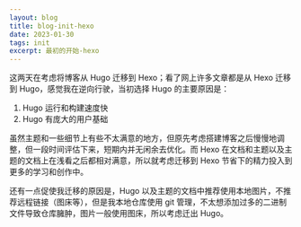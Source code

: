 ```yaml
---
layout: blog
title: blog-init-hexo
date: 2023-01-30
tags: init
excerpt: 最初的开始-hexo
---
```


这两天在考虑将博客从 Hugo 迁移到 Hexo；看了网上许多文章都是从 Hexo 迁移到 Hugo，感觉我在逆向行驶，当初选择 Hugo 的主要原因是：

1. Hugo 运行和构建速度快
2. Hugo 有庞大的用户基础

虽然主题和一些细节上有些不太满意的地方，但原先考虑搭建博客之后慢慢地调整，但一段时间评估下来，短期内并无闲余去优化。而 Hexo 在文档和主题以及主题的文档上在浅看之后都相对满意，所以就考虑迁移到 Hexo 节省下的精力投入到更多的学习和创作中。

还有一点促使我迁移的原因是，Hugo 以及主题的文档中推荐使用本地图片，不推荐远程链接（图床等），但是我本地仓库使用 git 管理，不太想添加过多的二进制文件导致仓库臃肿，图片一般使用图床，所以考虑迁出 Hugo。

<!--
Copyright © 2022,2023 [cc01cc](https://github.com/cc01cc)

本页面采用 [知识共享署名-非商业性使用 4.0 国际许可协议](http://creativecommons.org/licenses/by-nc/4.0/) 进行许可。

转载请注明原始地址：<https://github.com/cc01cc/cc01cc>
-->